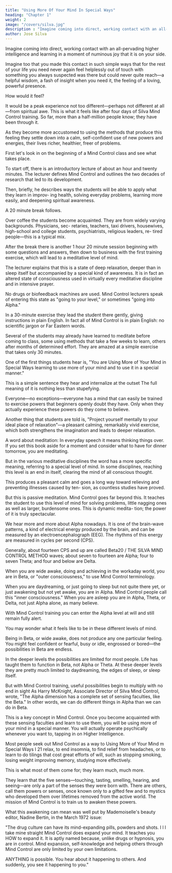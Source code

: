 ```yaml
---
title: "Using More Of Your Mind In Special Ways"
heading: "Chapter 1"
weight: 2
image: "/covers/silva.jpg"
description : "Imagine coming into direct, working contact with an all-pervading higher intelligence and learning in a moment of numinous joy that it is on your side"
author: Jose Silva
---
```




Imagine coming into direct, working contact with an all-pervading higher intelligence and learning in a moment of numinous joy that it is on your side. 

Imagine too that you made this contact in such simple ways that for the rest of your life you need never again feel helplessly out of touch with something you always suspected
was there but could never quite reach—a helpful wisdom, a fash of insight when you need it, the feeling of a loving, powerful presence. 

How would it feel?

It would be a peak experience not too different—perhaps not different at all—from spiritual awe.
This is what it feels like after four days of Silva Mind Control training. So far, more than a half-million people know; they have been through it. 

As they become more accustomed to using the methods that produce this feeling they settle down into a calm, self-confident use of new powers and energies, their lives
richer, healthier, freer of problems.

First let's look in on the beginning of a Mind Control class and see what takes place.

To start off, there is an introductory lecture of about an hour and twenty minutes. The lecturer defines Mind Control and outlines the two decades of research that led
to its development. 

Then, briefly, he describes ways the students will be able to apply what they learn in improv-
ing health, solving everyday problems, learning more easily, and deepening spiritual awareness. 

A 20 minute break follows.

Over coffee the students become acquainted. They are from widely varying backgrounds. Physicians, sec-
retaries, teachers, taxi drivers, housewives, high-school and college students, psychiatrists, religious leaders, re-
tired people—this is a typical mix. 

After the break there is another 1 hour 20 minute session beginning with some questions and answers, then down to business with the first training
exercise, which will lead to a meditative level of mind. 

The lecturer explains that this is a state of deep relaxation, deeper than in sleep itself but accompanied by a special kind of awareness. It is in fact an altered state of consciousness used in virtually every meditative discipline and in intensive prayer. 

No drugs or biofeedback machines are used. Mind Control lecturers speak of entering this state as "going
to your level," or sometimes "going into Alpha." 

In a 30-minute exercise they lead the student there gently, giving instructions in plain English. In fact all of Mind
Control is in plain English: no scientific jargon or Far Eastern words.

Several of the students may already have learned to meditate before coming to class, some using methods that take a few weeks to learn, others after months of determined effort. They are amazed at a simple exercise that takes only 30 minutes.

One of the first things students hear is, "You are Using More of Your Mind in Special Ways learning to use more of your mind and to use it in a special manner."

This is a simple sentence they hear and internalize at the outset The full meaning of it is nothing less than stupefying. 

Everyone—no exceptions—everyone has a mind that can easily be trained to exercise powers that beginners openly doubt they have. Only when they actually experience these powers do they come to believe. 

Another thing that students are told is, "Project yourself mentally to your ideal place of relaxation"—a pleasant calming, remarkably vivid exercise, which both strengthens the imagination and leads to deeper relaxation.

A word about meditation: In everyday speech it means thinking things over. If you set this book aside for a moment and consider what to have for dinner tomorrow, you are meditating. 

But in the various meditative disciplines the word has a more specific meaning, referring to a special level of mind. In some disciplines, reaching this level is an end in itself, clearing the mind of all conscious thought.

This produces a pleasant calm and goes a long way toward relieving and preventing illnesses caused by ten-
sion, as countless studies have proved. 

But this is passive meditation. Mind Control goes far beyond this. It teaches the student to use this level of
mind for solving problems, little nagging ones as well as larger, burdensome ones. This is dynamic medita-
tion; the power of it is truly spectacular. 

We hear more and more about Alpha nowadays. It is one of the brain-wave patterns, a kind of electrical
energy produced by the brain, and can be measured by an electroencephalograph (EEG). The rhythms of this
energy are measured in cycles per second (CPS). 

Generally, about fourteen CPS and up are called Beta20 / THE SILVA MIND CONTROL METHOD waves; about seven to fourteen are Alpha; four to
seven Theta; and four and below are Delta. 

When you are wide awake, doing and achieving in the workaday world, you are in Beta, or "outer consciousness," to use Mind Control terminology. 

When you are daydreaming, or just going to sleep but not quite there yet, or just awakening but not yet awake, you are in Alpha. Mind Control people call this "inner consciousness." When you are asleep you are in Alpha, Theta, or Delta, not just Alpha alone, as many believe. 

With Mind Control training you can enter the Alpha level at will and still remain fully alert.

You may wonder what it feels like to be in these different levels of mind.

Being in Beta, or wide awake, does not produce any one particular feeling. You might feel confident or fearful, busy or idle, engrossed or bored—the possibilities in Beta are endless.

In the deeper levels the possibilities are limited for most people. Life has taught them to function in Beta, not Alpha or Theta. At these deeper levels they are pretty much limited to daydreaming, the edges of sleep, or sleep itself. 

But with Mind Control training, useful possibilities begin to multiply with no end in sight As Harry McKnight, Associate Director of Silva Mind
Control, wrote, "The Alpha dimension has a complete set of sensing faculties, like the Beta." In other words,
we can do different things in Alpha than we can do in Beta.

This is a key concept in Mind Control. Once you become acquainted with these sensing faculties and learn to use them, you will be using more of your mind in a special manner. You will actually operate psychically whenever you want to, tapping in on Higher Intelligence.

Most people seek out Mind Control as a way to Using More of Your Mind m Special Ways I 21 relax, to end insomnia, to find relief from headaches, or to learn to do tilings that cost great efforts of will, such as stopping smoking, losing weight improving memory, studying more effectively. 

This is what most of them come for; they learn much, much more.

They learn that the five senses—touching, tasting, smelling, hearing, and seeing—are only a part of the senses they were born with. There are others, call them powers or senses, once known only to a gifted few and to mystics who developed them over lifetimes removed from the active world. The mission of Mind Control is
to train us to awaken these powers.

What this awakening can mean was well put by Mademoiselle's beauty editor, Nadine Bertin, in the
March 1972 issue:

"The drug culture can have its mind-expanding pills, powders and shots. I l l take mine straight Mind Control does expand your mind. It teaches you HOW to expand it. It is aptly named because, unlike drugs or hypnosis, you are in control. Mind expansion, self-knowledge and helping others through Mind Control
are only limited by your own limitations. 

ANYTHING is possible. You hear about it happening to others. And suddenly, you see it happening to you."

